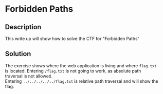 # Forbidden Paths

## Description
This write up will show how to solve the CTF for "Forbidden Paths"

## Solution
The exercise shows where the web application is living and where `flag.txt` is located.
Entering `/flag.txt` is not going to work, as absolute path traversal is not allowed.</br>
Entering `../../../../../flag.txt` is relative path traversal and will show the flag.
